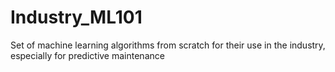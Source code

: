 # Industry_ML101
Set of machine learning algorithms from scratch for their use in the industry, especially for predictive maintenance
